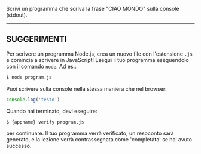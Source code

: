 Scrivi un programma che scriva la frase "CIAO MONDO" sulla console (stdout).

----------------------------------------------------------------------
## SUGGERIMENTI

Per scrivere un programma Node.js, crea un nuovo file con l'estensione `.js` e comincia a scrivere in JavaScript! Esegui il tuo programma eseguendolo con il comando `node`. Ad es.:

```sh
$ node program.js
```

Puoi scrivere sulla console nella stessa maniera che nel browser:

```js
console.log('testo')
```

Quando hai terminato, devi eseguire:

```sh
$ {appname} verify program.js
```

per continuare. Il tuo programma verrà verificato, un resoconto sarà generato, e la lezione verrà contrassegnata come 'completata' se hai avuto successo.
